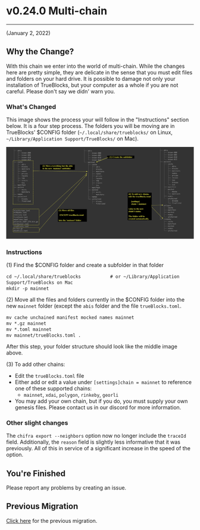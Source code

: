 # v0.24.0 Multi-chain

---

(January 2, 2022)

## Why the Change?

With this chain we enter into the world of multi-chain. While the changes here are pretty simple, they are delicate in the sense that you must edit files and folders on your hard drive. It is possible to damage not only your installation of TrueBlocks, but your computer as a whole if you are not careful. Please don't say we didn' warn you.

### What's Changed

This image shows the process your will follow in the "Instructions" section below. It is a four step process. The folders you will be moving are in TrueBlocks' $CONFIG folder (`~/.local/share/trueblocks/` on Linux, `~/Library/Application Support/TrueBlocks/` on Mac).

![Instructions](./migration.24.png)

### Instructions

(1) Find the $CONFIG folder and create a subfolder in that folder

```
cd ~/.local/share/trueblocks           # or ~/Library/Application Support/TrueBlocks on Mac
mkdir -p mainnet
```

(2) Move all the files and folders currently in the $CONFIG folder into the new `mainnet` folder (except the `abis` folder and the file `trueBlocks.toml`.

```
mv cache unchained manifest mocked names mainnet
mv *.gz mainnet
mv *.toml mainnet
mv mainnet/trueBlocks.toml .
```

After this step, your folder structure should look like the middle image above.

(3) To add other chains:

- Edit the `trueBlocks.toml` file
- Either add or edit a value under `[settings]chain = mainnet` to reference one of these supported chains:
  - `mainnet`, `xdai`, `polygon`, `rinkeby`, `georli`
- You may add your own chain, but if you do, you must supply your own genesis files. Please contact us in our discord for more information.

### Other slight changes

The `chifra export --neighbors` option now no longer include the `traceId` field. Additionally, the `reason` field is slightly less informative that it was previously. All of this in service of a significant increase in the speed of the option.

## You're Finished

Please report any problems by creating an issue.

## Previous Migration

[Click here](./README-v0.18.0.md) for the previous migration.
